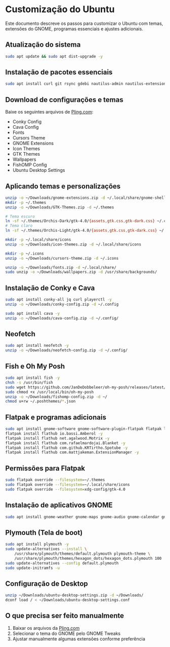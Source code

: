 # Customização do Ubuntu

Este documento descreve os passos para customizar o Ubuntu com temas, extensões do GNOME, programas essenciais e ajustes adicionais.

## Atualização do sistema

```sh
sudo apt update && sudo apt dist-upgrade -y
```

## Instalação de pacotes essenciais

```sh
sudo apt install curl git rsync gdebi nautilus-admin nautilus-extension-gnome-terminal sassc gnome-tweaks gnome-shell-extension-manager -y
```

## Download de configurações e temas

Baixe os seguintes arquivos de [Pling.com](https://www.pling.com/p/2176652/):

- Conky Config
- Cava Config
- Fonts
- Cursors Theme
- GNOME Extensions
- Icon Themes
- GTK Themes
- Wallpapers
- FishOMP Config
- Ubuntu Desktop Settings

## Aplicando temas e personalizações

```sh
unzip -o ~/Downloads/gnome-extensions.zip -d ~/.local/share/gnome-shell/
mkdir -p ~/.themes
unzip -o ~/Downloads/GTK-Themes.zip -d ~/.themes

# Tema escuro
ln -sf ~/.themes/Orchis-Dark/gtk-4.0/{assets,gtk.css,gtk-dark.css} ~/.config/gtk-4.0/
# Tema claro
ln -sf ~/.themes/Orchis-Light/gtk-4.0/{assets,gtk.css,gtk-dark.css} ~/.config/gtk-4.0/

mkdir -p ~/.local/share/icons
unzip -o ~/Downloads/icon-themes.zip -d ~/.local/share/icons

mkdir -p ~/.icons
unzip -o ~/Downloads/cursors-theme.zip -d ~/.icons

unzip -o ~/Downloads/fonts.zip -d ~/.local/share/
sudo unzip -o ~/Downloads/wallpapers.zip -d /usr/share/backgrounds/
```

## Instalação de Conky e Cava

```sh
sudo apt install conky-all jq curl playerctl -y
unzip -o ~/Downloads/conky-config.zip -d ~/.config

sudo apt install cava -y
unzip -o ~/Downloads/cava-config.zip -d ~/.config/
```

## Neofetch

```sh
sudo apt install neofetch -y
unzip -o ~/Downloads/neofetch-config.zip -d ~/.config/
```

## Fish e Oh My Posh

```sh
sudo apt install fish -y
chsh -s /usr/bin/fish
sudo wget https://github.com/JanDeDobbeleer/oh-my-posh/releases/latest/download/posh-linux-amd64 -O /usr/local/bin/oh-my-posh
sudo chmod +x /usr/local/bin/oh-my-posh
unzip -o ~/Downloads/fishomp-config.zip -d ~/
chmod u+rw ~/.poshthemes/*.json
```

## Flatpak e programas adicionais

```sh
sudo apt install gnome-software gnome-software-plugin-flatpak flatpak libfuse2 -y
flatpak install flathub io.bassi.Amberol -y
flatpak install flathub net.agalwood.Motrix -y
flatpak install flathub com.rafaelmardojai.Blanket -y
flatpak install flathub com.github.KRTirtho.Spotube -y
flatpak install flathub com.mattjakeman.ExtensionManager -y
```

## Permissões para Flatpak

```sh
sudo flatpak override --filesystem=~/.themes
sudo flatpak override --filesystem=~/.local/share/icons
sudo flatpak override --filesystem=xdg-config/gtk-4.0
```

## Instalação de aplicativos GNOME

```sh
sudo apt install gnome-weather gnome-maps gnome-audio gnome-calendar gnome-clocks gnome-connections gnome-console gnome-contacts gnome-music vlc gnome-shell-pomodoro -y
```

## Plymouth (Tela de boot)

```sh
sudo apt install plymouth -y
sudo update-alternatives --install \
    /usr/share/plymouth/themes/default.plymouth plymouth-theme \
    /usr/share/plymouth/themes/hexagon_dots/hexagon_dots.plymouth 100
sudo update-alternatives --config default.plymouth
sudo update-initramfs -u
```

## Configuração de Desktop

```sh
unzip ~/Downloads/ubuntu-desktop-settings.zip -d ~/Downloads/
dconf load / < ~/Downloads/ubuntu-desktop-settings.conf
```

## O que precisa ser feito manualmente

1. Baixar os arquivos da [Pling.com](https://www.pling.com/p/2176652/)
2. Selecionar o tema do GNOME pelo GNOME Tweaks
3. Ajustar manualmente algumas extensões conforme preferência


